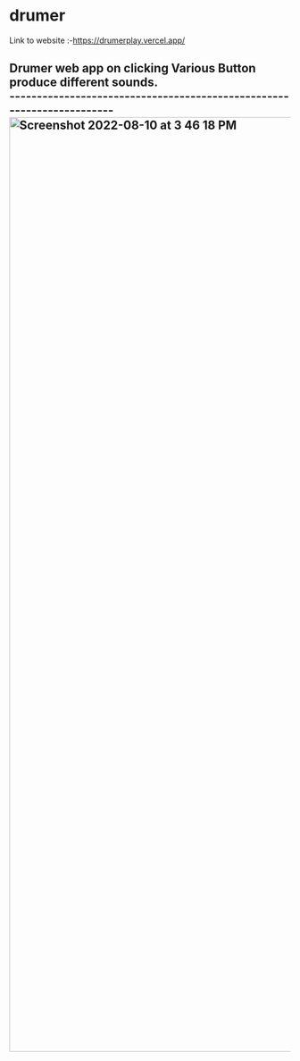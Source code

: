 # drumer
Link to website :-https://drumerplay.vercel.app/
 <h2>Drumer web app on clicking Various Button produce different sounds.<br>
 ----------------------------------------------------------------------
<img width="1673" alt="Screenshot 2022-08-10 at 3 46 18 PM" src="https://user-images.githubusercontent.com/69352034/183877502-ff419e5e-7718-424e-b4b1-d43892c9158f.png">
